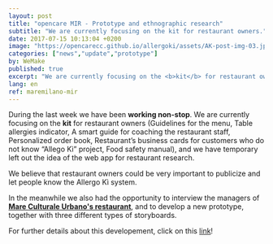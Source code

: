 ```yaml
---
layout: post
title: "opencare MIR - Prototype and ethnographic research"
subtitle: "We are currently focusing on the kit for restaurant​ owners."
date: 2017-07-15 10:13:04 +0200
image: "https://opencarecc.github.io/allergoki/assets/AK-post-img-03.jpg"
categories: ["news","update","prototype"]
by: WeMake
published: true
excerpt: "We are currently focusing on the <b>kit</b> for restaurant​ owners."
lang: en
ref: maremilano-mir
---
```


During the last week we have been <b>working non-stop</b>.
We are currently focusing on the <b>kit</b> for restaurant​ owners (Guidelines for the menu, Table allergies indicator, A smart guide for coaching the restaurant staff, Personalized order book, Restaurant’s business cards for customers who do not know “Allego Kì” project, Food safety manual), and we have temporary left out the idea of the web app for restaurant research.

We believe that restaurant owners could be very important to publicize and let people know the Allergo Kì system.

In the meanwhile we also had the opportunity to interview the managers of <b>[Mare Culturale Urbano's restaurant](http://maremilano.org/home/birre-cucina/)</b>, and to develop a new prototype, together with three different types of storyboards.


For further details about this developement, click on this [link](https://edgeryders.eu/t/allergo-ki-user-journey-experience-interviews-and-prototyping/6603)!
